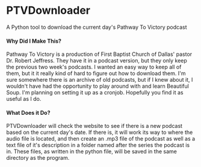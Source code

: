 # PTVDownloader
A Python tool to download the current day's Pathway To Victory podcast

#### Why Did I Make This?
Pathway To Victory is a production of First Baptist Church of Dallas' pastor Dr. Robert Jeffress. They have it in a podcast version, but they only keep the previous two week's podcasts. I wanted an easy way to keep all of them, but it it really kind of hard to figure out how to download them. I'm sure somewhere there is an archive of old podcasts, but if I knew about it, I wouldn't have had the opportunity to play around with and learn Beautiful Soup. I'm planning on setting it up as a cronjob. Hopefully you find it as useful as I do.

#### What Does it Do?
PTVDownloader will check the website to see if there is a new podcast based on the current day's date. If there is, it will work its way to where the audio file is located, and then create an .mp3 file of the podcast as well as a text file of it's description in a folder named after the series the podcast is in. These files, as written in the python file, will be saved in the same directory as the program.
